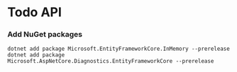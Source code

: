 # Todo API

### Add NuGet packages
```shell
dotnet add package Microsoft.EntityFrameworkCore.InMemory --prerelease
dotnet add package Microsoft.AspNetCore.Diagnostics.EntityFrameworkCore --prerelease
```